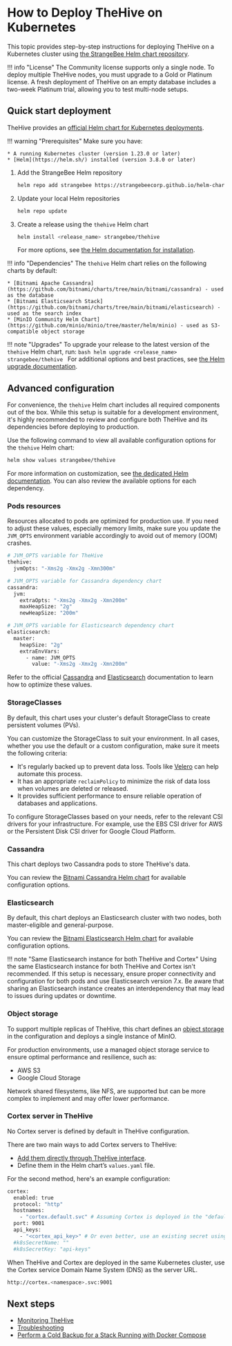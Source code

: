 # How to Deploy TheHive on Kubernetes

This topic provides step-by-step instructions for deploying TheHive on a Kubernetes cluster using [the StrangeBee Helm chart repository](https://github.com/StrangeBeeCorp/helm-charts).

!!! info "License"
    The Community license supports only a single node. To deploy multiple TheHive nodes, you must upgrade to a Gold or Platinum license. A fresh deployment of TheHive on an empty database includes a two-week Platinum trial, allowing you to test multi-node setups.

## Quick start deployment

TheHive provides an [official Helm chart for Kubernetes deployments](https://github.com/StrangeBeeCorp/helm-charts/tree/main/thehive-charts/thehive).

!!! warning "Prerequisites"
    Make sure you have:

    * A running Kubernetes cluster (version 1.23.0 or later)
    * [Helm](https://helm.sh/) installed (version 3.8.0 or later)

1. Add the StrangeBee Helm repository

    ```bash
    helm repo add strangebee https://strangebeecorp.github.io/helm-charts
    ```

2. Update your local Helm repositories

    ```bash
    helm repo update
    ```

3. Create a release using the `thehive` Helm chart

    ```bash
    helm install <release_name> strangebee/thehive
    ```

    For more options, see [the Helm documentation for installation](https://helm.sh/docs/helm/helm_install/).

!!! info "Dependencies"
    The `thehive` Helm chart relies on the following charts by default:

    * [Bitnami Apache Cassandra](https://github.com/bitnami/charts/tree/main/bitnami/cassandra) - used as the database
    * [Bitnami Elasticsearch Stack](https://github.com/bitnami/charts/tree/main/bitnami/elasticsearch) - used as the search index
    * [MinIO Community Helm Chart](https://github.com/minio/minio/tree/master/helm/minio) - used as S3-compatible object storage

!!! note "Upgrades"
    To upgrade your release to the latest version of the `thehive` Helm chart, run:
    ```bash
    helm upgrade <release_name> strangebee/thehive
    ```
    For additional options and best practices, see [the Helm upgrade documentation](https://helm.sh/docs/helm/helm_upgrade/).

## Advanced configuration

For convenience, the `thehive` Helm chart includes all required components out of the box. While this setup is suitable for a development environment, it's highly recommended to review and configure both TheHive and its dependencies before deploying to production.

Use the following command to view all available configuration options for the `thehive` Helm chart:

```bash
helm show values strangebee/thehive
```

For more information on customization, see [the dedicated Helm documentation](https://helm.sh/docs/intro/using_helm/#customizing-the-chart-before-installing). You can also review the available options for each dependency.

### Pods resources

Resources allocated to pods are optimized for production use. If you need to adjust these values, especially memory limits, make sure you update the `JVM_OPTS` environment variable accordingly to avoid out of memory (OOM) crashes.

```bash
# JVM_OPTS variable for TheHive
thehive:
  jvmOpts: "-Xms2g -Xmx2g -Xmn300m"

# JVM_OPTS variable for Cassandra dependency chart
cassandra:
  jvm:
    extraOpts: "-Xms2g -Xmx2g -Xmn200m"
    maxHeapSize: "2g"
    newHeapSize: "200m"

# JVM_OPTS variable for Elasticsearch dependency chart
elasticsearch:
  master:
    heapSize: "2g"
    extraEnvVars:
      - name: JVM_OPTS
        value: "-Xms2g -Xmx2g -Xmn200m"
```

Refer to the official [Cassandra](https://cassandra.apache.org/doc/latest/cassandra/getting-started/production.html) and [Elasticsearch](https://www.elastic.co/docs/deploy-manage/production-guidance/elasticsearch-in-production-environments) documentation to learn how to optimize these values.

### StorageClasses

By default, this chart uses your cluster's default StorageClass to create persistent volumes (PVs).

You can customize the StorageClass to suit your environment. In all cases, whether you use the default or a custom configuration, make sure it meets the following criteria:

* It's regularly backed up to prevent data loss. Tools like [Velero](https://velero.io/) can help automate this process.
* It has an appropriate `reclaimPolicy` to minimize the risk of data loss when volumes are deleted or released.
* It provides sufficient performance to ensure reliable operation of databases and applications.

To configure StorageClasses based on your needs, refer to the relevant CSI drivers for your infrastructure. For example, use the EBS CSI driver for AWS or the Persistent Disk CSI driver for Google Cloud Platform.

### Cassandra

This chart deploys two Cassandra pods to store TheHive's data.

You can review the [Bitnami Cassandra Helm chart](https://github.com/bitnami/charts/tree/main/bitnami/cassandra) for available configuration options.

### Elasticsearch

By default, this chart deploys an Elasticsearch cluster with two nodes, both master-eligible and general-purpose.

You can review the [Bitnami Elasticsearch Helm chart](https://github.com/bitnami/charts/tree/main/bitnami/elasticsearch) for available configuration options.

!!! note "Same Elasticsearch instance for both TheHive and Cortex"
    Using the same Elasticsearch instance for both TheHive and Cortex isn't recommended. If this setup is necessary, ensure proper connectivity and configuration for both pods and use Elasticsearch version 7.x. Be aware that sharing an Elasticsearch instance creates an interdependency that may lead to issues during updates or downtime.

### Object storage

To support multiple replicas of TheHive, this chart defines an [object storage](../configuration/file-storage.md) in the configuration and deploys a single instance of MinIO.

For production environments, use a managed object storage service to ensure optimal performance and resilience, such as:

* AWS S3
* Google Cloud Storage

Network shared filesystems, like NFS, are supported but can be more complex to implement and may offer lower performance.

### Cortex server in TheHive

No Cortex server is defined by default in TheHive configuration.

There are two main ways to add Cortex servers to TheHive:

* [Add them directly through TheHive interface](../administration/cortex/add-a-cortex-server.md).
* Define them in the Helm chart’s `values.yaml` file.

For the second method, here's an example configuration:

```bash
cortex:
  enabled: true
  protocol: "http"
  hostnames:
    - "cortex.default.svc" # Assuming Cortex is deployed in the "default" namespace
  port: 9001
  api_keys:
    - "<cortex_api_key>" # Or even better, use an existing secret using the parameters below
  #k8sSecretName: ""
  #k8sSecretKey: "api-keys"
```

When TheHive and Cortex are deployed in the same Kubernetes cluster, use the Cortex service Domain Name System (DNS) as the server URL.

```bash
http://cortex.<namespace>.svc:9001
```

<h2>Next steps</h2>

* [Monitoring TheHive](../operations/monitoring.md)
* [Troubleshooting](../operations/troubleshooting.md)
* [Perform a Cold Backup for a Stack Running with Docker Compose](../operations/backup-restore/backup/docker-compose.md)